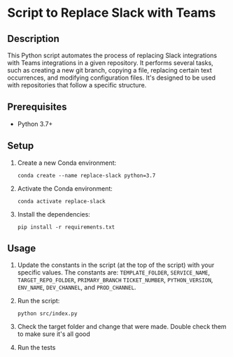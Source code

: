 # Script to Replace Slack with Teams

## Description

This Python script automates the process of replacing Slack integrations with Teams integrations in a given repository. It performs several tasks, such as creating a new git branch, copying a file, replacing certain text occurrences, and modifying configuration files. It's designed to be used with repositories that follow a specific structure.

## Prerequisites

- Python 3.7+

## Setup

1. Create a new Conda environment:

   ```
   conda create --name replace-slack python=3.7
   ```

2. Activate the Conda environment:

   ```
   conda activate replace-slack
   ```

3. Install the dependencies:

   ```
   pip install -r requirements.txt
   ```

## Usage

1. Update the constants in the script (at the top of the script) with your specific values. The constants are: `TEMPLATE_FOLDER`, `SERVICE_NAME`, `TARGET_REPO_FOLDER`, `PRIMARY_BRANCH` `TICKET_NUMBER`, `PYTHON_VERSION`, `ENV_NAME`, `DEV_CHANNEL`, and `PROD_CHANNEL`.

2. Run the script:

   ```
   python src/index.py
   ```

3. Check the target folder and change that were made. Double check them to make sure it's all good
4. Run the tests

